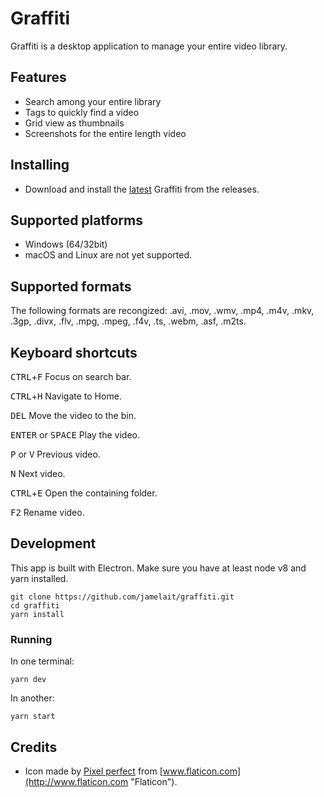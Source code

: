 # Graffiti
Graffiti is a desktop application to manage your entire video library.

## Features
- Search among your entire library
- Tags to quickly find a video
- Grid view as thumbnails
- Screenshots for the entire length video

## Installing

- Download and install the [latest](https://github.com/jamelait/graffiti/releases/latest) Graffiti from the releases.


## Supported platforms
- Windows (64/32bit)
- macOS and Linux are not yet supported.

## Supported formats

The following formats are recongized: .avi, .mov, .wmv, .mp4, .m4v, .mkv, .3gp, .divx, .flv, .mpg, .mpeg, .f4v, .ts, .webm, .asf, .m2ts.

## Keyboard shortcuts
<kbd>CTRL</kbd>+<kbd>F</kbd> Focus on search bar.

<kbd>CTRL</kbd>+<kbd>H</kbd> Navigate to Home.

<kbd>DEL</kbd> Move the video to the bin.

<kbd>ENTER</kbd> or <kbd>SPACE</kbd> Play the video.

<kbd>P</kbd> or <kbd>V</kbd> Previous video.

<kbd>N</kbd> Next video.

<kbd>CTRL</kbd>+<kbd>E</kbd> Open the containing folder.

<kbd>F2</kbd> Rename video.

## Development

This app is built with Electron. Make sure you have at least node v8 and yarn installed.
```
git clone https://github.com/jamelait/graffiti.git
cd graffiti
yarn install
```

### Running
In one terminal:
```
yarn dev
```
In another:
```
yarn start
```

## Credits
- Icon made by [Pixel perfect](https://icon54.com/ "Pixel perfect") from [www.flaticon.com](http://www.flaticon.com "Flaticon").
